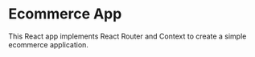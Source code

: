 # Ecommerce App

This React app implements React Router and Context to create a
simple ecommerce application.
